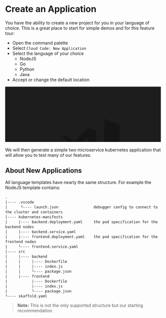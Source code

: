 # Create an Application

You have the ability to create a new project for you in your language of choice.  This is a great place to start for simple demos and for this feature tour:

* Open the command palette 
* Select `Cloud Code: New Application`
* Select the language of your choice
    * NodeJS
    * Go
    * Python
    * Java
* Accept or change the default location

![New Project](images/newApplication.gif)

We will then generate a simple two microservice kubernetes application that will allow you to test many of our features.

## About New Applications

All language templates have nearly the same structure. For example the NodeJS template contains:

```
.               
|---- .vscode   
|      └---- launch.json                debugger config to connect to the cluster and containers
|---- kubernetes-manifests
|     |---- backend.deployment.yaml     the pod specification for the backend nodes
|     |---- backend.service.yaml        
|     |---- frontend.deployment.yaml    the pod specification for the frontend nodes
|     └---- frontend.service.yaml       
|---- src
|     |---- backend
|     |     |---- Dockerfile
|     |     |---- index.js
|     |     └---- package.json
|     |---- frontend
|           |---- Dockerfile
|           |---- index.js
|           └---- package.json
└---- skaffold.yaml
```

> **Note:** This is not the only supported structure but our starting recommendation.
